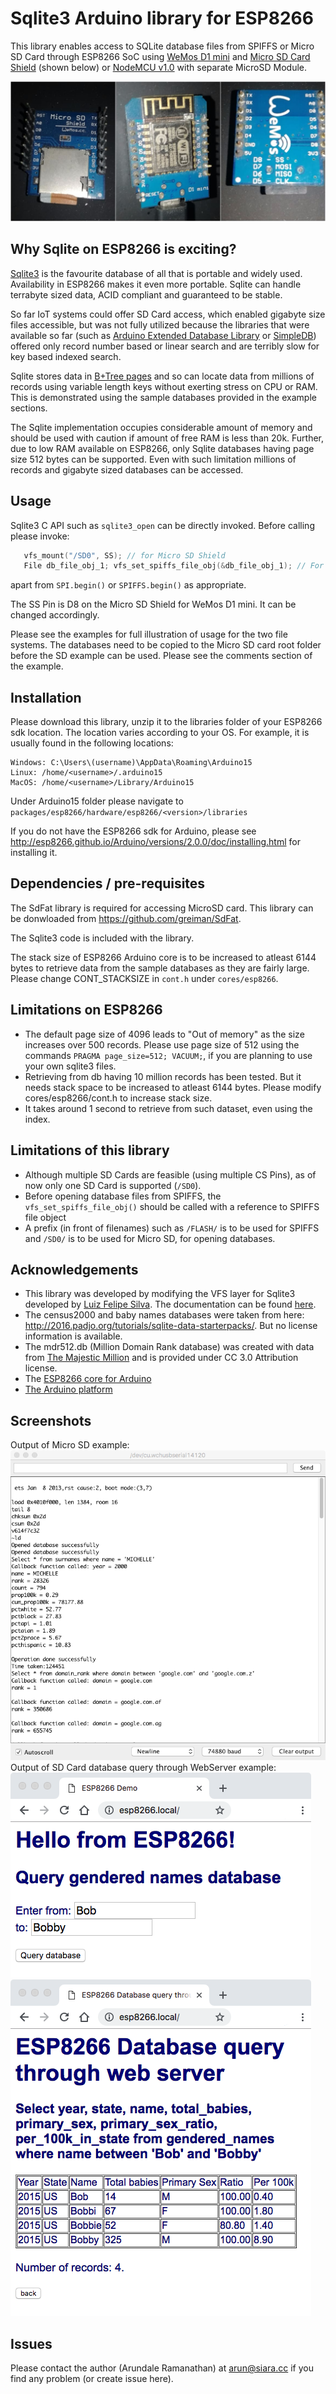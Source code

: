 # Sqlite3 Arduino library for ESP8266
This library enables access to SQLite database files from SPIFFS or Micro SD Card through ESP8266 SoC using [WeMos D1 mini](https://wiki.wemos.cc/products:d1:d1_mini) and [Micro SD Card Shield](https://wiki.wemos.cc/products:d1_mini_shields:micro_sd_card_shield) (shown below) or [NodeMCU v1.0](https://en.wikipedia.org/wiki/NodeMCU) with separate MicroSD Module.

![](d1_mini_msd_shield_strip.png?raw=true)

## Why Sqlite on ESP8266 is exciting?

[Sqlite3](http://sqlite.org) is the favourite database of all that is portable and widely used.  Availability in ESP8266 makes it even more portable.  Sqlite can handle terrabyte sized data, ACID compliant and guaranteed to be stable.

So far IoT systems could offer SD Card access, which enabled gigabyte size files accessible, but was not fully utilized because the libraries that were available so far (such as [Arduino Extended Database Library](https://github.com/jwhiddon/EDB) or [SimpleDB](http://www.kendziorra.nl/arduino/103-simpledb-simple-flexible-and-smal)) offered only record number based or linear search and are terribly slow for key based indexed search.

Sqlite stores data in [B+Tree pages](https://en.wikipedia.org/wiki/B%2B_tree) and so can locate data from millions of records using variable length keys without exerting stress on CPU or RAM.  This is demonstrated using the sample databases provided in the example sections.

The Sqlite implementation occupies considerable amount of memory and should be used with caution if amount of free RAM is less than 20k.  Further, due to low RAM available on ESP8266, only Sqlite databases having page size 512 bytes can be supported.  Even with such limitation millions of records and gigabyte sized databases can be accessed.

## Usage

Sqlite3 C API such as `sqlite3_open` can be directly invoked. Before calling please invoke:

```c++
   vfs_mount("/SD0", SS); // for Micro SD Shield
   File db_file_obj_1; vfs_set_spiffs_file_obj(&db_file_obj_1); // For SPIFFS
```
apart from `SPI.begin()` or `SPIFFS.begin()` as appropriate.

The SS Pin is D8 on the Micro SD Shield for WeMos D1 mini.  It can be changed accordingly.

Please see the examples for full illustration of usage for the two file systems. The databases need to be copied to the Micro SD card root folder before the SD example can be used.  Please see the comments section of the example.

## Installation
Please download this library, unzip it to the libraries folder of your ESP8266 sdk location. The location varies according to your OS.  For example, it is usually found in the following locations:
```
Windows: C:\Users\(username)\AppData\Roaming\Arduino15
Linux: /home/<username>/.arduino15
MacOS: /home/<username>/Library/Arduino15
```
Under Arduino15 folder please navigate to `packages/esp8266/hardware/esp8266/<version>/libraries`

If you do not have the ESP8266 sdk for Arduino, please see http://esp8266.github.io/Arduino/versions/2.0.0/doc/installing.html for installing it.

## Dependencies / pre-requisites
The SdFat library is required for accessing MicroSD card.  This library can be donwloaded from https://github.com/greiman/SdFat.

The Sqlite3 code is included with the library.

The stack size of ESP8266 Arduino core is to be increased to atleast 6144 bytes to retrieve data from the sample databases as they are fairly large.  Please change CONT_STACKSIZE in `cont.h` under `cores/esp8266`.

## Limitations on ESP8266
* The default page size of 4096 leads to "Out of memory" as the size increases over 500 records. Please use page size of 512 using the commands `PRAGMA page_size=512; VACUUM;`, if you are planning to use your own sqlite3 files.
* Retrieving from db having 10 million records has been tested. But it needs stack space to be increased to atleast 6144 bytes.  Please modify cores/esp8266/cont.h to increase stack size.
* It takes around 1 second to retrieve from such dataset, even using the index.

## Limitations of this library
* Although multiple SD Cards are feasible (using multiple CS Pins), as of now only one SD Card is supported (`/SD0`).
* Before opening database files from SPIFFS, the `vfs_set_spiffs_file_obj()` should be called with a reference to SPIFFS file object
* A prefix (in front of filenames) such as `/FLASH/` is to be used for SPIFFS and `/SD0/` is to be used for Micro SD, for opening databases.

## Acknowledgements
* This library was developed by modifying the VFS layer for Sqlite3 developed by [Luiz Felipe Silva](https://github.com/luizfeliperj). The documentation can be found [here](https://nodemcu.readthedocs.io/en/master/en/modules/sqlite3/).
* The census2000 and baby names databases were taken from here: http://2016.padjo.org/tutorials/sqlite-data-starterpacks/. But no license information is available.
* The mdr512.db (Million Domain Rank database) was created with data from [The Majestic Million](https://majestic.com/reports/majestic-million) and is provided under CC 3.0 Attribution license.
* The [ESP8266 core for Arduino](https://github.com/esp8266/Arduino)
* [The Arduino platform](https://arduino.cc)

## Screenshots
Output of Micro SD example:
![](output_screenshot.png?raw=true)
Output of SD Card database query through WebServer example:
![](output_web_1.png?raw=true)
![](output_web_2.png?raw=true)

## Issues
Please contact the author (Arundale Ramanathan) at arun@siara.cc if you find any problem (or create issue here).
